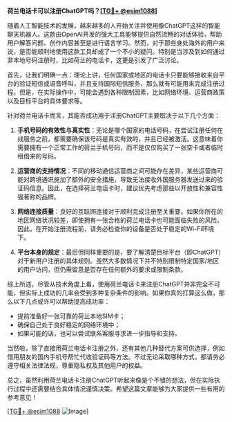 **荷兰电话卡可以注册ChatGPT吗？[[TG💪+ @esim1088](https://t.me/s/esim1088)]**

随着人工智能技术的发展，越来越多的人开始关注并使用像ChatGPT这样的智能聊天机器人。这款由OpenAI开发的强大工具能够提供自然流畅的对话体验，帮助用户解答问题、创作内容甚至是进行语言学习。然而，对于那些身处海外的用户来说，是否能顺利地使用这款工具却成了一个不小的疑问。特别是当涉及到如何通过非本地号码注册时，比如荷兰的电话卡，这更是引发了广泛讨论。

首先，让我们明确一点：理论上讲，任何国家或地区的电话卡只要能够接收来自平台的验证短信或语音呼叫，并且支持国际短信服务，那么就有可能用来完成注册过程。但是，在实际操作中，可能会遇到各种限制因素，比如网络环境、运营商政策以及目标平台的具体要求等。

针对荷兰电话卡而言，其能否成功用于注册ChatGPT主要取决于以下几个方面：

1. **手机号码的有效性与真实性**：无论是哪个国家的电话号码，在尝试注册任何在线服务之前，都需要确保该号码是真实有效的，并且已经被激活。这意味着你需要拥有一个正常工作的荷兰手机号码，而不是仅仅购买了一张空卡或者临时租借来的号码。

2. **运营商的支持情况**：不同的移动通信运营商之间可能存在差异，某些运营商可能对跨境通讯施加了额外的安全措施，导致无法接收外国服务器发送过来的验证码信息。因此，在选择荷兰电话卡时，建议优先考虑那些以开放性和兼容性强著称的品牌。

3. **网络连接质量**：良好的互联网连接对于顺利完成注册至关重要。如果你所在的地区网络状况较差，即使拥有一张合格的荷兰电话卡也可能面临失败的风险。因此，在开始注册流程前，请务必检查你的设备是否处于稳定的Wi-Fi环境下。

4. **平台本身的规定**：最后但同样重要的是，要了解清楚目标平台（即ChatGPT）对于新用户注册的具体规则。虽然大多数情况下并不特别限制特定国家/地区的用户访问，但仍需留意是否存在任何额外的要求或限制条款。

综上所述，尽管从技术角度上看，使用荷兰电话卡来注册ChatGPT并非完全不可能，但实际上成功的几率会受到多种复杂条件的影响。如果你真的打算这么做，那么以下几点或许可以帮助提高成功率：

- 提前准备好一张可靠的荷兰本地SIM卡；
- 确保自己处于良好稳定的网络环境中；
- 如果可能的话，也可以尝试联系客服寻求进一步指导和支持。

当然啦，除了直接用荷兰电话卡注册之外，还有其他几种替代方案可供选择，例如借用朋友的国内手机号帮忙代收验证码等方法。不过无论采取哪种方式，都请务必遵守相关法律法规，尊重隐私权及其他用户的权益。

总之，虽然利用荷兰电话卡注册ChatGPT听起来像是个不错的想法，但在实际执行过程中还需要结合具体情况谨慎决策。希望这篇文章能够为大家提供一些有用的参考意见！

[[TG💪+ @esim1088](https://t.me/s/esim1088) ![Image](https://i.postimg.cc/4NQfJmqS/Snipaste-2025-05-13-00-14-12.png)]